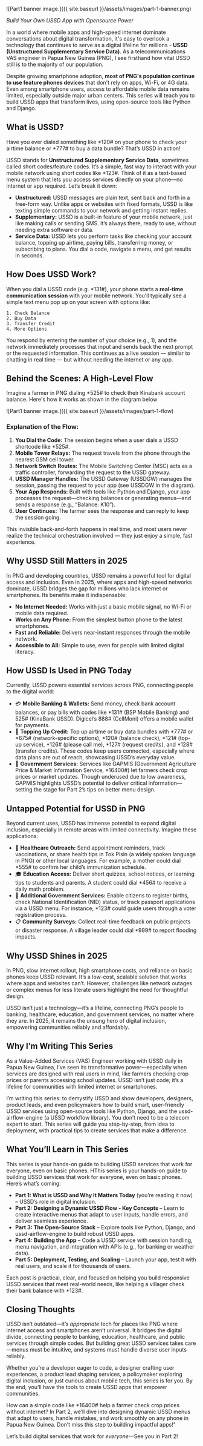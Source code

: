 
![Part1 banner image.]({{ site.baseurl }}/assets/images/part-1-banner.png)

*Build Your Own USSD App with Opensource Power*

In a world where mobile apps and high-speed internet dominate conversations about digital transformation, it's easy to overlook a technology that continues to serve as a digital lifeline for millions - **USSD (Unstructured Supplementary Service Data)**. As a telecommunications VAS engineer in Papua New Guinea (PNG), I see firsthand how vital USSD still is to the majority of our population.

Despite growing smartphone adoption, **most of PNG's population continue to use feature phones devices** that don't rely on apps, Wi-Fi, or 4G data. Even among smartphone users, access to affordable mobile data remains limited, especially outside major urban centers. This series will teach you to build USSD apps that transform lives, using open-source tools like Python and Django.

## What is USSD?
Have you ever dialed something like *120# on your phone to check your airtime balance or *777# to buy a data bundle? That’s USSD in action!

USSD stands for **Unstructured Supplementary Service Data**, sometimes called short codes/feature codes. It’s a simple, fast way to interact with your mobile network using short codes like *123#. Think of it as a text-based menu system that lets you access services directly on your phone—no internet or app required. Let’s break it down:

* **Unstructured:** USSD messages are plain text, sent back and forth in a free-form way. Unlike apps or websites with fixed formats, USSD is like texting simple commands to your network and getting instant replies.
* **Supplementary:** USSD is a built-in feature of your mobile network, just like making calls or sending SMS. It’s always there, ready to use, without needing extra software or data.
* **Service Data:** USSD lets you perform tasks like checking your account balance, topping up airtime, paying bills, transferring money, or subscribing to plans. You dial a code, navigate a menu, and get results in seconds.

## How Does USSD Work?
When you dial a USSD code (e.g. *131#), your phone starts a **real-time communication session** with your mobile network. You’ll typically see a simple text menu pop up on your screen with options like:
```
1. Check Balance
2. Buy Data
3. Transfer Credit
4. More Options
```
You respond by entering the number of your choice (e.g., 1), and the network immediately processes that input and sends back the next prompt or the requested information. This continues as a live session — similar to chatting in real time — but without needing the internet or any app.

## Behind the Scenes: A High-Level Flow
Imagine a farmer in PNG dialing *525# to check their Kinabank account balance. Here's how it works as shown in the diagram below

![Part1 banner image.]({{ site.baseurl }}/assets/images/part-1-flow)

### Explanation of the Flow:
1. **You Dial the Code:** The session begins when a user dials a USSD shortcode like *525#.
2. **Mobile Tower Relays:** The request travels from the phone through the nearest GSM cell tower.
3. **Network Switch Routes:** The Mobile Switching Center (MSC) acts as a traffic controller, forwarding the request to the USSD gateway.
4. **USSD Manager Handles:** The USSD Gateway (USSDGW) manages the session, passing the request to your app (see USSDGW in the diagram).
5. **Your App Responds:** Built with tools like Python and Django, your app processes the request—checking balances or generating menus—and sends a response (e.g., “Balance: K10”).
6. **User Continues:** The farmer sees the response and can reply to keep the session going.

This invisible back-and-forth happens in real time, and most users never realize the technical orchestration involved — they just enjoy a simple, fast experience.

## Why USSD Still Matters in 2025
In PNG and developing countries, USSD remains a powerful tool for digital access and inclusion. Even in 2025, where apps and high-speed networks dominate, USSD bridges the gap for millions who lack internet or smartphones. Its benefits make it indispensable:

* **No Internet Needed:** Works with just a basic mobile signal, no Wi-Fi or mobile data required.
* **Works on Any Phone:** From the simplest button phone to the latest smartphones.
* **Fast and Reliable:** Delivers near-instant responses through the mobile network.
* **Accessible to All:** Simple to use, even for people with limited digital literacy.

## How USSD Is Used in PNG Today
Currently, USSD powers essential services across PNG, connecting people to the digital world:

* 💳 **Mobile Banking & Wallets:** Send money, check bank account balances, or pay bills with codes like *131# (BSP Mobile Banking) and 525# (KinaBank USSD). Digicel’s 888# (CellMoni) offers a mobile wallet for payments.
* 📶 **Topping Up Credit:** Top up airtime or buy data bundles with *777# or *675# (network-specific options), *120# (balance check), *121# (top-up service), *126# (please call me), *127# (request credits), and *128# (transfer credits). These codes keep users connected, especially where data plans are out of reach, showcasing USSD’s everyday value.
* 📡 **Government Services:** Services like GAPMIS (Government Agriculture Price & Market Information Service, *16400#) let farmers check crop prices or market updates. Though underused due to low awareness, GAPMIS highlights USSD’s potential to deliver critical information—setting the stage for Part 2’s tips on better menu design.
## Untapped Potential for USSD in PNG
Beyond current uses, USSD has immense potential to expand digital inclusion, especially in remote areas with limited connectivity. Imagine these applications:

* 🏥 **Healthcare Outreach:** Send appointment reminders, track vaccinations, or share health tips in Tok Pisin (a widely spoken language in PNG) or other local languages. For example, a mother could dial *555# to confirm her child’s immunization schedule.
* 🎓 **Education Access:** Deliver short quizzes, school notices, or learning tips to students and parents. A student could dial *456# to receive a daily math problem.
* 📡 **Additional Government Services:** Enable citizens to register births, check National Identification (NID) status, or track passport applications via a USSD menu. For instance, *123# could guide users through a voter registration process.
* 📋 **Community Surveys:** Collect real-time feedback on public projects or disaster response. A village leader could dial *999# to report flooding impacts.
## Why USSD Shines in 2025
In PNG, slow internet rollout, high smartphone costs, and reliance on basic phones keep USSD relevant. It’s a low-cost, scalable solution that works where apps and websites can’t. However, challenges like network outages or complex menus for less literate users highlight the need for thoughtful design.

USSD isn’t just a technology—it’s a lifeline, connecting PNG’s people to banking, healthcare, education, and government services, no matter where they are. In 2025, it remains the unsung hero of digital inclusion, empowering communities reliably and affordably.

## Why I’m Writing This Series
As a Value-Added Services (VAS) Engineer working with USSD daily in Papua New Guinea, I’ve seen its transformative power—especially when services are designed with real users in mind, like farmers checking crop prices or parents accessing school updates. USSD isn’t just code; it’s a lifeline for communities with limited internet or smartphones.

I’m writing this series: to demystify USSD and show developers, designers, product leads, and even policymakers how to build smart, user-friendly USSD services using open-source tools like Python, Django, and the ussd-airflow-engine (a USSD workflow library). You don’t need to be a telecom expert to start. This series will guide you step-by-step, from idea to deployment, with practical tips to create services that make a difference.

## What You’ll Learn in This Series
This series is your hands-on guide to building USSD services that work for everyone, even on basic phones. HThis series is your hands-on guide to building USSD services that work for everyone, even on basic phones. Here’s what’s coming:

* **Part 1: What is USSD and Why It Matters Today** (you’re reading it now) – USSD’s role in digital inclusion.
* **Part 2: Designing a Dynamic USSD Flow - Key Concepts** – Learn to create interactive menus that adapt to user inputs, handle errors, and deliver seamless experience.
* **Part 3: The Open-Source Stack** – Explore tools like Python, Django, and ussd-airflow-engine to build robust USSD apps.
* **Part 4: Building the App** – Code a USSD service with session handling, menu navigation, and integration with APIs (e.g., for banking or weather data).
* **Part 5: Deployment, Testing, and Scaling** – Launch your app, test it with real users, and scale it for thousands of users.

Each post is practical, clear, and focused on helping you build responsive USSD services that meet real-world needs, like helping a villager check their bank balance with *123#.

## Closing Thoughts
USSD isn’t outdated—it’s *appropriate* tech for places like PNG where internet access and smartphones aren’t universal. It bridges the digital divide, connecting people to banking, education, healthcare, and public services through simple codes. But building great USSD services takes care—menus must be intuitive, and systems must handle diverse user inputs reliably.

Whether you’re a developer eager to code, a designer crafting user experiences, a product lead shaping services, a policymaker exploring digital inclusion, or just curious about mobile tech, this series is for you. By the end, you’ll have the tools to create USSD apps that empower communities.

How can a simple code like *16400# help a farmer check crop prices without internet? In Part 2, we’ll dive into designing dynamic USSD menus that adapt to users, handle mistakes, and work smoothly on any phone in Papua New Guinea. Don’t miss this step to building impactful apps!"

Let’s build digital services that work for *everyone*—See you in Part 2!